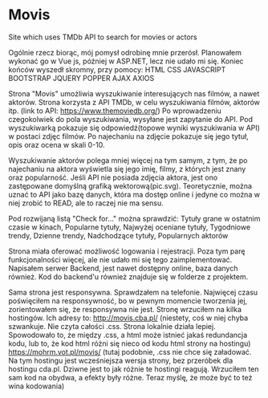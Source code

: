 # Movis
Site which uses TMDb API to search for movies or actors

Ogólnie rzecz biorąc, mój pomysł odrobinę mnie przerósł.
Planowałem wykonać go w Vue js, później w ASP.NET, lecz nie udało mi się. Koniec końców wyszedł skromny, przy pomocy:
HTML
CSS
JAVASCRIPT
BOOTSTRAP
JQUERY
POPPER
AJAX
AXIOS

Strona "Movis" umożliwia wyszukiwanie interesujących nas filmów, a nawet aktorów.
Strona korzysta z API TMDb, w celu wyszukiwania filmów, aktorów itp. (link to API: https://www.themoviedb.org/)
Po wprowadzeniu czegokolwiek do pola wyszukiwania, wysyłane jest zapytanie do API. 
Pod wyszukiwarką pokazuje się odpowiedź(topowe wyniki wyszukiwania w API) w postaci zdjęc filmów.
Po najechaniu na zdjęcie pokazuje się jego tytuł, opis oraz ocena w skali 0-10.

Wyszukiwanie aktorów polega mniej więcej na tym samym, z tym, że po najechaniu na aktora wyświetla się jego imię, filmy, z których jest znany oraz popularność.
Jeśli API nie posiada zdjęcia aktora, jest ono zastępowane domyślną grafiką wektorową(pic.svg).
Teoretycznie, można uznać to API jako bazę danych, która ma dostęp online i jedyne co można w niej zrobić to READ, ale to raczej nie ma sensu.

Pod rozwijaną listą "Check for..." można sprawdzić:
Tytuły grane w ostatnim czasie w kinach,
Popularne tytuły,
Najwyżej oceniane tytuły,
Tygodniowe trendy,
Dzienne trendy,
Nadchodzące tytuły,
Popularnych aktorów

Strona miała oferować możliwość logowania i rejestracji. Poza tym parę funkcjonalności więcej, ale nie udało mi się tego zaimplementować.
Napisałem serwer Backend, jest nawet dostępny online, baza danych również. Kod do backend'u również znajduje się w folderze z projektem.

Sama strona jest responsywna. Sprawdzałem na telefonie. Najwięcej czasu poświęciłem na responsywność, bo w pewnym momencie tworzenia jej, zorientowałem się, że responsywna nie jest.
Stronę wrzuciłem na kilka hostingów. Ich adresy to:
http://movis.cba.pl/ (niestety, coś w niej chyba szwankuje. Nie czyta całości .css. Strona lokalnie działa lepiej. Spowodowało to, że między .css, a html może istnieć jakaś redundancja kodu, lub to, że kod html różni się nieco od kodu html strony na hostingu)
https://mohrm.vot.pl/movis/ (tutaj podobnie, .css nie chce się załadować. Na tym hostingu jest wcześniejsza wersja strony, bez przeróbek dla hostingu cda.pl. Dziwne jest to jak różnie te hostingi reagują. Wrzuciłem ten sam kod na obydwa, a efekty były różne. Teraz myślę, że może być to też wina kodowania)

